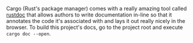 Cargo (Rust's package manager) comes with a really amazing tool called [rustdoc](https://doc.rust-lang.org/rustdoc/index.html) that allows authors to write documentation in-line so that it annotates the code it's associated with and lays it out really nicely in the browser. To build this project's docs, go to the project root and execute `cargo doc --open`.